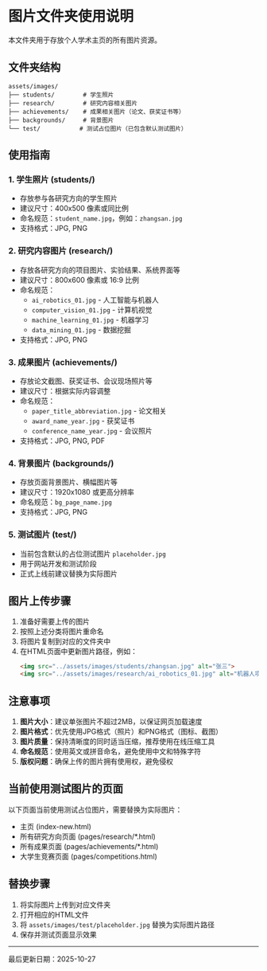 # 图片文件夹使用说明

本文件夹用于存放个人学术主页的所有图片资源。

## 文件夹结构

```
assets/images/
├── students/        # 学生照片
├── research/        # 研究内容相关图片
├── achievements/    # 成果相关图片（论文、获奖证书等）
├── backgrounds/     # 背景图片
└── test/           # 测试占位图片（已包含默认测试图片）
```

## 使用指南

### 1. 学生照片 (students/)
- 存放参与各研究方向的学生照片
- 建议尺寸：400x500 像素或同比例
- 命名规范：`student_name.jpg`，例如：`zhangsan.jpg`
- 支持格式：JPG, PNG

### 2. 研究内容图片 (research/)
- 存放各研究方向的项目图片、实验结果、系统界面等
- 建议尺寸：800x600 像素或 16:9 比例
- 命名规范：
  - `ai_robotics_01.jpg` - 人工智能与机器人
  - `computer_vision_01.jpg` - 计算机视觉
  - `machine_learning_01.jpg` - 机器学习
  - `data_mining_01.jpg` - 数据挖掘
- 支持格式：JPG, PNG

### 3. 成果图片 (achievements/)
- 存放论文截图、获奖证书、会议现场照片等
- 建议尺寸：根据实际内容调整
- 命名规范：
  - `paper_title_abbreviation.jpg` - 论文相关
  - `award_name_year.jpg` - 获奖证书
  - `conference_name_year.jpg` - 会议照片
- 支持格式：JPG, PNG, PDF

### 4. 背景图片 (backgrounds/)
- 存放页面背景图片、横幅图片等
- 建议尺寸：1920x1080 或更高分辨率
- 命名规范：`bg_page_name.jpg`
- 支持格式：JPG, PNG

### 5. 测试图片 (test/)
- 当前包含默认的占位测试图片 `placeholder.jpg`
- 用于网站开发和测试阶段
- 正式上线前建议替换为实际图片

## 图片上传步骤

1. 准备好需要上传的图片
2. 按照上述分类将图片重命名
3. 将图片复制到对应的文件夹中
4. 在HTML页面中更新图片路径，例如：
   ```html
   <img src="../assets/images/students/zhangsan.jpg" alt="张三">
   <img src="../assets/images/research/ai_robotics_01.jpg" alt="机器人项目">
   ```

## 注意事项

1. **图片大小**：建议单张图片不超过2MB，以保证网页加载速度
2. **图片格式**：优先使用JPG格式（照片）和PNG格式（图标、截图）
3. **图片质量**：保持清晰度的同时适当压缩，推荐使用在线压缩工具
4. **命名规范**：使用英文或拼音命名，避免使用中文和特殊字符
5. **版权问题**：确保上传的图片拥有使用权，避免侵权

## 当前使用测试图片的页面

以下页面当前使用测试占位图片，需要替换为实际图片：

- 主页 (index-new.html)
- 所有研究方向页面 (pages/research/*.html)
- 所有成果页面 (pages/achievements/*.html)
- 大学生竞赛页面 (pages/competitions.html)

## 替换步骤

1. 将实际图片上传到对应文件夹
2. 打开相应的HTML文件
3. 将 `assets/images/test/placeholder.jpg` 替换为实际图片路径
4. 保存并测试页面显示效果

---

最后更新日期：2025-10-27
